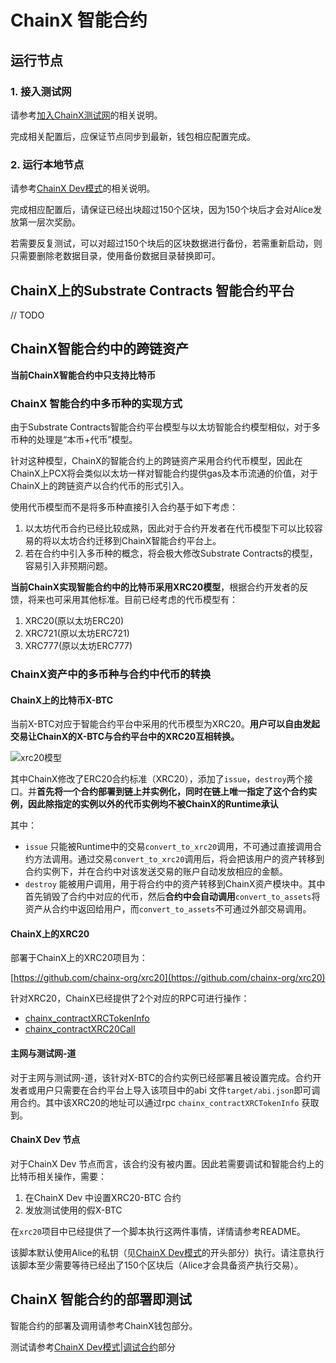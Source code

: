 # ChainX 智能合约

## 运行节点

### 1. 接入测试网

 请参考[加入ChainX测试网](Join-ChainX-Testnet)的相关说明。

完成相关配置后，应保证节点同步到最新，钱包相应配置完成。

### 2. 运行本地节点

请参考[ChainX Dev模式](ChainX-Dev)的相关说明。

完成相应配置后，请保证已经出块超过150个区块，因为150个块后才会对Alice发放第一层次奖励。

若需要反复测试，可以对超过150个块后的区块数据进行备份，若需重新启动，则只需要删除老数据目录，使用备份数据目录替换即可。

## ChainX上的Substrate Contracts 智能合约平台

// TODO

## ChainX智能合约中的跨链资产

**当前ChainX智能合约中只支持比特币**

### ChainX 智能合约中多币种的实现方式

由于Substrate Contracts智能合约平台模型与以太坊智能合约模型相似，对于多币种的处理是“本币+代币”模型。

针对这种模型，ChainX的智能合约上的跨链资产采用合约代币模型，因此在ChainX上PCX将会类似以太坊一样对智能合约提供gas及本币流通的价值，对于ChainX上的跨链资产以合约代币的形式引入。

使用代币模型而不是将多币种直接引入合约基于如下考虑：

1. 以太坊代币合约已经比较成熟，因此对于合约开发者在代币模型下可以比较容易的将以太坊合约迁移到ChainX智能合约平台上。
2. 若在合约中引入多币种的概念，将会极大修改Substrate Contracts的模型，容易引入非预期问题。

**当前ChainX实现智能合约中的比特币采用XRC20模型**，根据合约开发者的反馈，将来也可采用其他标准。目前已经考虑的代币模型有：

1. XRC20(原以太坊ERC20)
2. XRC721(原以太坊ERC721)
3. XRC777(原以太坊ERC777)

### ChainX资产中的多币种与合约中代币的转换

#### ChainX上的比特币X-BTC

当前X-BTC对应于智能合约平台中采用的代币模型为XRC20。**用户可以自由发起交易让ChainX的X-BTC与合约平台中的XRC20互相转换。**

![xrc20模型](https://user-images.githubusercontent.com/5023721/68760304-7e08ab80-064c-11ea-9c00-28677d41e5d0.png)

其中ChainX修改了ERC20合约标准（XRC20），添加了`issue`，`destroy`两个接口。并**首先将一个合约部署到链上并实例化，同时在链上唯一指定了这个合约实例，因此除指定的实例以外的代币实例均不被ChainX的Runtime承认**

其中：

* `issue` 只能被Runtime中的交易`convert_to_xrc20`调用，不可通过直接调用合约方法调用。通过交易`convert_to_xrc20`调用后，将会把该用户的资产转移到合约实例下，并在合约中对该发送交易的账户自动发放相应的金额。
* `destroy` 能被用户调用，用于将合约中的资产转移到ChainX资产模块中。其中首先销毁了合约中对应的代币，然后**合约中会自动调用**`convert_to_assets`将资产从合约中返回给用户，而`convert_to_assets`不可通过外部交易调用。

#### ChainX上的XRC20

部署于ChainX上的XRC20项目为：

[https://github.com/chainx-org/xrc20](https://github.com/chainx-org/xrc20)

针对XRC20，ChainX已经提供了2个对应的RPC可进行操作：

* [chainx_contractXRCTokenInfo](RPC#chainx_contractXRCTokenInfo)
* [chainx_contractXRC20Call](RPC#chainx_contractXRC20Call)

#### 主网与测试网-道

对于主网与测试网-道，该针对X-BTC的合约实例已经部署且被设置完成。合约开发者或用户只需要在合约平台上导入该项目中的abi 文件`target/abi.json`即可调用合约。其中该XRC20的地址可以通过rpc `chainx_contractXRCTokenInfo` 获取到。

#### ChainX Dev 节点

对于ChainX Dev 节点而言，该合约没有被内置。因此若需要调试和智能合约上的比特币相关操作，需要：

1. 在ChainX Dev 中设置XRC20-BTC 合约
2. 发放测试使用的假X-BTC

在`xrc20`项目中已经提供了一个脚本执行这两件事情，详情请参考README。

该脚本默认使用Alice的私钥（见[ChainX Dev模式](ChainX-Dev)的开头部分）执行。请注意执行该脚本至少需要等待已经出了150个区块后（Alice才会具备资产执行交易）。

## ChainX 智能合约的部署即测试

智能合约的部署及调用请参考ChainX钱包部分。

测试请参考[ChainX Dev模式|调试合约](ChainX-Dev#调试合约)部分







